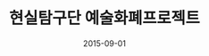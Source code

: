 ---
layout: post
title:  "현실탐구단 예술화폐프로젝트"
date:   2015-09-01
categories: work
sub-cat: collaborative work
bg-color-1:	333
bg-color-2: eee
img:
    - /img/hstgd/exhibition/05.png
    - /img/hstgd/exhibition/04.png
    - /img/hstgd/exhibition/03.png
    - /img/hstgd/exhibition/02.png
    - /img/hstgd/exhibition/01.png
collab: 
    - "기획.300/20, 장소제공.200/20"
txt:
---